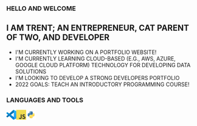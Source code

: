 ### HELLO AND WELCOME

## I AM TRENT; AN ENTREPRENEUR, CAT PARENT OF TWO, AND DEVELOPER
- I'M CURRENTLY WORKING ON A PORTFOLIO WEBSITE!
- I'M CURRENTLY LEARNING CLOUD-BASED (E.G., AWS, AZURE, GOOGLE CLOUD PLATFORM) TECHNOLOGY FOR DEVELOPING DATA SOLUTIONS
- I'M LOOKING TO DEVELOP A STRONG DEVELOPERS PORTFOLIO
- 2022 GOALS: TEACH AN INTRODUCTORY PROGRAMMING COURSE!


### LANGUAGES AND TOOLS

<img align="left" alt="vs code" width="26px" src="https://github.com/github/explore/blob/main/topics/visual-studio-code/visual-studio-code.png?raw=true"/>
<img align="left" alt="javascript" width="26px" src="https://github.com/github/explore/blob/main/topics/javascript/javascript.png?raw=true"/>
<img align="left" alt="python" width="26px" src="https://github.com/github/explore/blob/main/topics/python/python.png?raw=true"/>